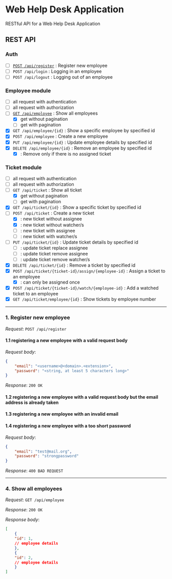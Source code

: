 # Web Help Desk Application
RESTful API for a Web Help Desk Application

## REST API 

### Auth

- [ ] [`POST /api/register`](#1-register-new-employee) : Register new employee
- [ ] `POST /api/login` : Logging in an employee
- [ ] `POST /api/logout` : Logging out of an employee

### Employee module

- [ ] all request with authentication
- [ ] all request with authorization
- [ ] [`GET /api/employee`](#4-show-all-employees) : Show all employees
  - [x] get without pagination
  - [ ] get with pagination
- [x] `GET /api/employee/{id}` : Show a specific employee by specified id
- [x] `POST /api/employee` : Create a new employee
- [x] `PUT /api/employee/{id}` : Update employee details by specified id
- [x] `DELETE /api/employee/{id}` : Remove an employee by specified id
  - [x] : Remove only if there is no assigned ticket

### Ticket module

- [ ] all request with authentication
- [ ] all request with authorization
- [ ] `GET /api/ticket` : Show all ticket
  - [x] get without pagination
  - [ ] get with pagination
- [x] `GET /api/ticket/{id}` : Show a specific ticket by specified id
- [ ] `POST /api/ticket` : Create a new ticket
  - [x] : new ticket without assignee
  - [x] : new ticket without watcher/s
  - [ ] : new ticket with assignee
  - [ ] : new ticket with watcher/s
- [ ] `PUT /api/ticket/{id}` : Update ticket details by specified id
  - [ ] : update ticket replace assignee
  - [ ] : update ticket remove assignee
  - [ ] : update ticket remove watcher/s
- [x] `DELETE /api/ticket/{id}` : Remove a ticket by specified id
- [x] `POST /api/ticket/{ticket-id}/assign/{employee-id}` : Assign a ticket to an employee
  - [x] : can only be assigned once
- [x] `POST /api/ticket/{ticket-id}/watch/{employee-id}` : Add a watched ticket to an employee
- [x] `GET /api/ticket/employee/{id}` : Show tickets by employee number

<hr/>

### 1. Register new employee
*Request*: `POST /api/register`

#### 1.1 registering a new employee with a valid request body

*Request body*:
```json
{
    "email": "<username>@<domain>.<extension>",
    "password": "<string, at least 5 characters long>"
}
```

*Response*: `200 OK`

#### 1.2 registering a new employee with a valid request body but the email address is already taken
#### 1.3 registering a new employee with an invalid email
#### 1.4 registering a new employee with a too short password

*Request body*:
```json
{
    "email": "test@mail.org",
    "password": "strongpassword"
}
```

*Response*: `400 BAD REQUEST`
<hr/>

### 4. Show all employees
*Request*: `GET /api/employee`

*Response*: `200 OK`

*Response body*:
```json
[
    {
	"id": 1,
	// employee details
    },
    {
	"id": 2,
	// employee details
    }
]
```
